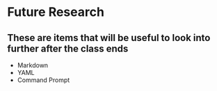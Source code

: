 # Future Research

## These are items that will be useful to look into further after the class ends

- Markdown
- YAML
- Command Prompt
